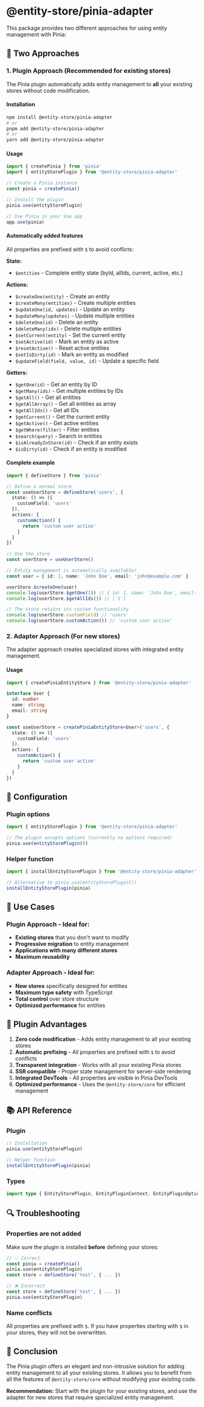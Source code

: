 # @entity-store/pinia-adapter

This package provides two different approaches for using entity management with Pinia:

## 🚀 Two Approaches

### 1. **Plugin Approach** (Recommended for existing stores)

The Pinia plugin automatically adds entity management to **all** your existing stores without code modification.

#### Installation

```bash
npm install @entity-store/pinia-adapter
# or
pnpm add @entity-store/pinia-adapter
# or
yarn add @entity-store/pinia-adapter
```

#### Usage

```typescript
import { createPinia } from 'pinia'
import { entityStorePlugin } from '@entity-store/pinia-adapter'

// Create a Pinia instance
const pinia = createPinia()

// Install the plugin
pinia.use(entityStorePlugin)

// Use Pinia in your Vue app
app.use(pinia)
```

#### Automatically added features

All properties are prefixed with `$` to avoid conflicts:

**State:**
- `$entities` - Complete entity state (byId, allIds, current, active, etc.)

**Actions:**
- `$createOne(entity)` - Create an entity
- `$createMany(entities)` - Create multiple entities
- `$updateOne(id, updates)` - Update an entity
- `$updateMany(updates)` - Update multiple entities
- `$deleteOne(id)` - Delete an entity
- `$deleteMany(ids)` - Delete multiple entities
- `$setCurrent(entity)` - Set the current entity
- `$setActive(id)` - Mark an entity as active
- `$resetActive()` - Reset active entities
- `$setIsDirty(id)` - Mark an entity as modified
- `$updateField(field, value, id)` - Update a specific field

**Getters:**
- `$getOne(id)` - Get an entity by ID
- `$getMany(ids)` - Get multiple entities by IDs
- `$getAll()` - Get all entities
- `$getAllArray()` - Get all entities as array
- `$getAllIds()` - Get all IDs
- `$getCurrent()` - Get the current entity
- `$getActive()` - Get active entities
- `$getWhere(filter)` - Filter entities
- `$search(query)` - Search in entities
- `$isAlreadyInStore(id)` - Check if an entity exists
- `$isDirty(id)` - Check if an entity is modified

#### Complete example

```typescript
import { defineStore } from 'pinia'

// Define a normal store
const useUserStore = defineStore('users', {
  state: () => ({
    customField: 'users'
  }),
  actions: {
    customAction() {
      return 'custom user action'
    }
  }
})

// Use the store
const userStore = useUserStore()

// Entity management is automatically available!
const user = { id: 1, name: 'John Doe', email: 'john@example.com' }

userStore.$createOne(user)
console.log(userStore.$getOne(1)) // { id: 1, name: 'John Doe', email: 'john@example.com', $isDirty: false }
console.log(userStore.$getAllIds()) // ['1']

// The store retains its custom functionality
console.log(userStore.customField) // 'users'
console.log(userStore.customAction()) // 'custom user action'
```

### 2. **Adapter Approach** (For new stores)

The adapter approach creates specialized stores with integrated entity management.

#### Usage

```typescript
import { createPiniaEntityStore } from '@entity-store/pinia-adapter'

interface User {
  id: number
  name: string
  email: string
}

const useUserStore = createPiniaEntityStore<User>('users', {
  state: () => ({
    customField: 'users'
  }),
  actions: {
    customAction() {
      return 'custom user action'
    }
  }
})
```

## 🔧 Configuration

### Plugin options

```typescript
import { entityStorePlugin } from '@entity-store/pinia-adapter'

// The plugin accepts options (currently no options required)
pinia.use(entityStorePlugin())
```

### Helper function

```typescript
import { installEntityStorePlugin } from '@entity-store/pinia-adapter'

// Alternative to pinia.use(entityStorePlugin())
installEntityStorePlugin(pinia)
```

## 🎯 Use Cases

### Plugin Approach - Ideal for:
- **Existing stores** that you don't want to modify
- **Progressive migration** to entity management
- **Applications with many different stores**
- **Maximum reusability**

### Adapter Approach - Ideal for:
- **New stores** specifically designed for entities
- **Maximum type safety** with TypeScript
- **Total control** over store structure
- **Optimized performance** for entities

## 🚀 Plugin Advantages

1. **Zero code modification** - Adds entity management to all your existing stores
2. **Automatic prefixing** - All properties are prefixed with `$` to avoid conflicts
3. **Transparent integration** - Works with all your existing Pinia stores
4. **SSR compatible** - Proper state management for server-side rendering
5. **Integrated DevTools** - All properties are visible in Pinia DevTools
6. **Optimized performance** - Uses the `@entity-store/core` for efficient management

## 📚 API Reference

### Plugin

```typescript
// Installation
pinia.use(entityStorePlugin)

// Helper function
installEntityStorePlugin(pinia)
```

### Types

```typescript
import type { EntityStorePlugin, EntityPluginContext, EntityPluginOptions } from '@entity-store/pinia-adapter'
```

## 🔍 Troubleshooting

### Properties are not added

Make sure the plugin is installed **before** defining your stores:

```typescript
// ✅ Correct
const pinia = createPinia()
pinia.use(entityStorePlugin)
const store = defineStore('test', { ... })

// ❌ Incorrect
const store = defineStore('test', { ... })
pinia.use(entityStorePlugin)
```

### Name conflicts

All properties are prefixed with `$`. If you have properties starting with `$` in your stores, they will not be overwritten.

## 🎉 Conclusion

The Pinia plugin offers an elegant and non-intrusive solution for adding entity management to all your existing stores. It allows you to benefit from all the features of `@entity-store/core` without modifying your existing code.

**Recommendation:** Start with the plugin for your existing stores, and use the adapter for new stores that require specialized entity management.

